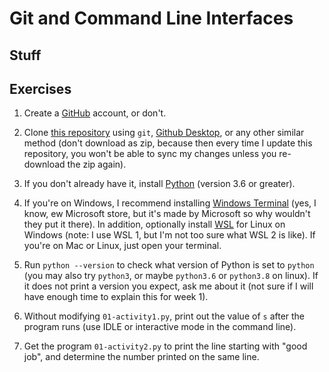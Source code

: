 # Git and Command Line Interfaces

## Stuff

## Exercises

1. Create a [GitHub](https://github.com/) account, or don't.

2. Clone [this repository](https://github.com/beepboop271/computer-science-club.git) using `git`, [Github Desktop](https://desktop.github.com/), or any other similar method (don't download as zip, because then every time I update this repository, you won't be able to sync my changes unless you re-download the zip again).

3. If you don't already have it, install [Python](https://www.python.org/downloads/) (version 3.6 or greater).

4. If you're on Windows, I recommend installing [Windows Terminal](https://aka.ms/terminal) (yes, I know, ew Microsoft store, but it's made by Microsoft so why wouldn't they put it there). In addition, optionally install [WSL](https://docs.microsoft.com/en-us/windows/wsl/install-win10) for Linux on Windows (note: I use WSL 1, but I'm not too sure what WSL 2 is like). If you're on Mac or Linux, just open your terminal.

5. Run `python --version` to check what version of Python is set to `python` (you may also try `python3`, or maybe `python3.6` or `python3.8` on linux). If it does not print a version you expect, ask me about it (not sure if I will have enough time to explain this for week 1).

6. Without modifying `01-activity1.py`, print out the value of `s` after the program runs (use IDLE or interactive mode in the command line).

7. Get the program `01-activity2.py` to print the line starting with "good job", and determine the number printed on the same line.
